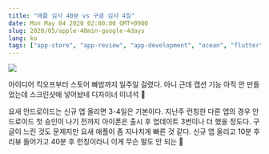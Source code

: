 ```yaml
---
title: "애플 심사 40분 vs 구글 심사 4일"
date: Mon May 04 2020 02:00:00 GMT+0900
slug: 2020/05/apple-40min-google-4days
lang: ko
tags: ["app-store", "app-review", "app-development", "ocean", "flutter"]
---
```


![](/img/ocean-app.png)

아이디어 킥오프부터 스토어 빠밤까지 일주일 걸렸다. 아니 근데 캡션 기능 아직 안 만들었는데 스크린샷에 넣어놨네 디자이너 이녀석 😤

요새 안드로이드는 신규 앱 올리면 3-4일은 기본이다. 지난주 런칭한 다른 앱의 경우 안드로이드 첫 승인이 나기 전까지 아이폰은 출시 후 업데이트 3번이나 더 했을 정도다. 구글이 느린 것도 문제지만 요새 애플이 좀 지나치게 빠른 것 같다. 신규 앱 올리고 10분 후 리뷰 들어가고 40분 후 런칭이라니 이게 무슨 말도 안 되는 🤨
